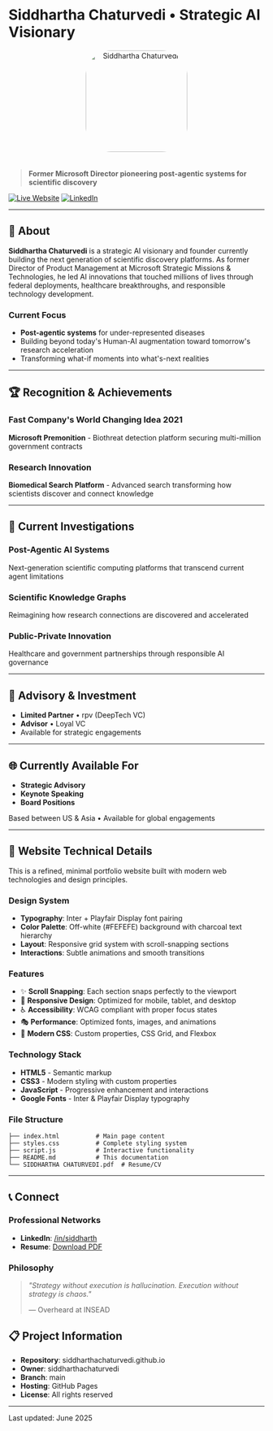 # Siddhartha Chaturvedi • Strategic AI Visionary

<div align="center">
  <img src="https://media.licdn.com/dms/image/v2/D5603AQHgq8TpWBFHIQ/profile-displayphoto-crop_800_800/B56ZfeEX4VHQAI-/0/1751777378877?e=1757548800&v=beta&t=KPjIkASm1vIvvmDhmlnnk0vNKexA_mr-ytUJUaDigEo" alt="Siddhartha Chaturvedi" width="200" style="border-radius: 25%; margin-bottom: 20px;">
</div>

> **Former Microsoft Director pioneering post-agentic systems for scientific discovery**

[![Live Website](https://img.shields.io/badge/🌐_Live_Website-Visit-blue?style=for-the-badge)](https://siddharthachaturvedi.github.io)
[![LinkedIn](https://img.shields.io/badge/LinkedIn-Connect-0077B5?style=for-the-badge&logo=linkedin)](https://linkedin.com/in/siddharth)

---

## 🎯 **About**

**Siddhartha Chaturvedi** is a strategic AI visionary and founder currently building the next generation of scientific discovery platforms. As former Director of Product Management at Microsoft Strategic Missions & Technologies, he led AI innovations that touched millions of lives through federal deployments, healthcare breakthroughs, and responsible technology development.

### Current Focus

- **Post-agentic systems** for under-represented diseases
- Building beyond today's Human-AI augmentation toward tomorrow's research acceleration
- Transforming what-if moments into what's-next realities

---

## 🏆 **Recognition & Achievements**

### **Fast Company's World Changing Idea 2021**

**Microsoft Premonition** - Biothreat detection platform securing multi-million government contracts

### **Research Innovation**

**Biomedical Search Platform** - Advanced search transforming how scientists discover and connect knowledge

---

## 🔬 **Current Investigations**

### **Post-Agentic AI Systems**

Next-generation scientific computing platforms that transcend current agent limitations

### **Scientific Knowledge Graphs**

Reimagining how research connections are discovered and accelerated

### **Public-Private Innovation**

Healthcare and government partnerships through responsible AI governance

---

## 💼 **Advisory & Investment**

- **Limited Partner** • rpv (DeepTech VC)
- **Advisor** • Loyal VC
- Available for strategic engagements

---

## 🌐 **Currently Available For**

- **Strategic Advisory**
- **Keynote Speaking**
- **Board Positions**

Based between US & Asia • Available for global engagements

---

## 🎨 **Website Technical Details**

This is a refined, minimal portfolio website built with modern web technologies and design principles.

### **Design System**

- **Typography**: Inter + Playfair Display font pairing
- **Color Palette**: Off-white (#FEFEFE) background with charcoal text hierarchy
- **Layout**: Responsive grid system with scroll-snapping sections
- **Interactions**: Subtle animations and smooth transitions

### **Features**

- ✨ **Scroll Snapping**: Each section snaps perfectly to the viewport
- 📱 **Responsive Design**: Optimized for mobile, tablet, and desktop
- ♿ **Accessibility**: WCAG compliant with proper focus states
- 🎭 **Performance**: Optimized fonts, images, and animations
- 🎨 **Modern CSS**: Custom properties, CSS Grid, and Flexbox

### **Technology Stack**

- **HTML5** - Semantic markup
- **CSS3** - Modern styling with custom properties
- **JavaScript** - Progressive enhancement and interactions
- **Google Fonts** - Inter & Playfair Display typography

### **File Structure**

```text
├── index.html          # Main page content
├── styles.css          # Complete styling system
├── script.js           # Interactive functionality
├── README.md           # This documentation
└── SIDDHARTHA CHATURVEDI.pdf  # Resume/CV
```

---

## 📞 **Connect**

### **Professional Networks**

- **LinkedIn**: [/in/siddharth](https://linkedin.com/in/siddharth)
- **Resume**: [Download PDF](./SIDDHARTHA%20CHATURVEDI.pdf)

### **Philosophy**

> *"Strategy without execution is hallucination. Execution without strategy is chaos."*
>
> — Overheard at INSEAD

## 📋 **Project Information**

- **Repository**: siddharthachaturvedi.github.io
- **Owner**: siddharthachaturvedi
- **Branch**: main
- **Hosting**: GitHub Pages
- **License**: All rights reserved

---

Last updated: June 2025
